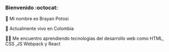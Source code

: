 ### Bienvenido	:octocat:

:man: Mi nombre es Brayan Potosi

:house_with_garden: Actualmente vivo en Colombia

👨‍💻 Me encuentro aprendiendo tecnologias del desarrollo web como HTML, CSS ,JS Webpack y React
